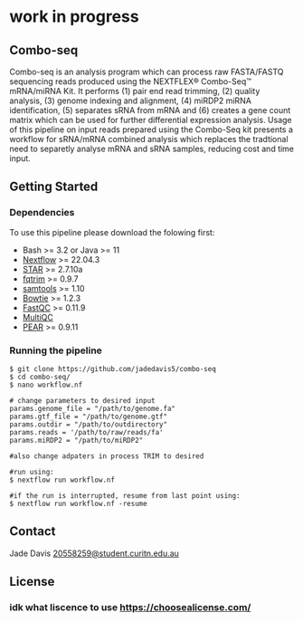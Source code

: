 # work in progress
## Combo-seq

Combo-seq is an analysis program which can process raw FASTA/FASTQ sequencing reads produced using the NEXTFLEX® Combo-Seq™ mRNA/miRNA Kit. It performs (1) pair end read trimming, (2) quality analysis, (3) genome indexing and alignment, (4) miRDP2 miRNA identification, (5) separates sRNA from mRNA 
and (6) creates a gene count matrix which can be used for further differential expression analysis. Usage of this pipeline on input reads prepared using the Combo-Seq kit presents a workflow for sRNA/mRNA combined analysis which replaces the tradtional need to separetly analyse mRNA and sRNA samples, reducing cost and time input. 


## Getting Started
### Dependencies
To use this pipeline please download the folowing first: 
* Bash >= 3.2 or Java >= 11
* [Nextflow](https://github.com/nextflow-io/nextflow) >= 22.04.3
* [STAR](https://github.com/alexdobin/STAR) >= 2.7.10a
* [fqtrim](https://ccb.jhu.edu/software/fqtrim/) >= 0.9.7
* [samtools](https://github.com/samtools/samtools) >= 1.10
* [Bowtie](https://bowtie-bio.sourceforge.net/manual.shtml) >= 1.2.3
* [FastQC](https://www.bioinformatics.babraham.ac.uk/projects/fastqc/) >= 0.11.9
* [MultiQC](https://multiqc.info/) 
* [PEAR](https://cme.h-its.org/exelixis/web/software/pear/) >= 0.9.11

### Running the pipeline 
``` 
$ git clone https://github.com/jadedavis5/combo-seq
$ cd combo-seq/
$ nano workflow.nf

# change parameters to desired input 
params.genome_file = "/path/to/genome.fa"
params.gtf_file = "/path/to/genome.gtf"
params.outdir = "/path/to/outdirectory"
params.reads = '/path/to/raw/reads/fa'
params.miRDP2 = "/path/to/miRDP2"

#also change adpaters in process TRIM to desired 

#run using:
$ nextflow run workflow.nf

#if the run is interrupted, resume from last point using:
$ nextflow run workflow.nf -resume
```



## Contact
Jade Davis 20558259@student.curitn.edu.au

## License
### idk what liscence to use https://choosealicense.com/

